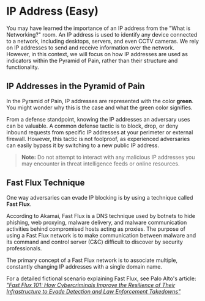 # IP Address (Easy)

You may have learned the importance of an IP address from the "What is Networking?" room. An IP address is used to identify any device connected to a network, including desktops, servers, and even CCTV cameras. We rely on IP addresses to send and receive information over the network. However, in this context, we will focus on how IP addresses are used as indicators within the Pyramid of Pain, rather than their structure and functionality.

## IP Addresses in the Pyramid of Pain

In the Pyramid of Pain, IP addresses are represented with the color **green**. You might wonder why this is the case and what the green color signifies.

From a defense standpoint, knowing the IP addresses an adversary uses can be valuable. A common defense tactic is to block, drop, or deny inbound requests from specific IP addresses at your perimeter or external firewall. However, this tactic is not foolproof, as experienced adversaries can easily bypass it by switching to a new public IP address.

> **Note:** Do not attempt to interact with any malicious IP addresses you may encounter in threat intelligence feeds or online resources.

## Fast Flux Technique

One way adversaries can evade IP blocking is by using a technique called **Fast Flux**.

According to Akamai, Fast Flux is a DNS technique used by botnets to hide phishing, web proxying, malware delivery, and malware communication activities behind compromised hosts acting as proxies. The purpose of using a Fast Flux network is to make communication between malware and its command and control server (C&C) difficult to discover by security professionals.

The primary concept of a Fast Flux network is to associate multiple, constantly changing IP addresses with a single domain name.

For a detailed fictional scenario explaining Fast Flux, see Palo Alto's article:  
*["Fast Flux 101: How Cybercriminals Improve the Resilience of Their Infrastructure to Evade Detection and Law Enforcement Takedowns"](https://unit42.paloaltonetworks.com/fast-flux-101/)*

